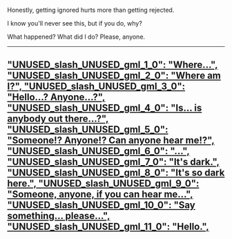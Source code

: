 Honestly, getting ignored hurts more than getting rejected.


I know you'll never see this, but if you do, why?

What happened?  What did I do?  Please, anyone.


---
["UNUSED_slash_UNUSED_gml_1_0": "Where...",
  "UNUSED_slash_UNUSED_gml_2_0": "Where am I?",
  "UNUSED_slash_UNUSED_gml_3_0": "Hello...? Anyone...?",
  "UNUSED_slash_UNUSED_gml_4_0": "Is... is anybody out there...?",
  "UNUSED_slash_UNUSED_gml_5_0": "Someone!? Anyone!? Can anyone hear me!?",
  "UNUSED_slash_UNUSED_gml_6_0": "...",
  "UNUSED_slash_UNUSED_gml_7_0": "It's dark.",
  "UNUSED_slash_UNUSED_gml_8_0": "It's so dark here.",
  "UNUSED_slash_UNUSED_gml_9_0": "Someone, anyone, if you can hear me...",
  "UNUSED_slash_UNUSED_gml_10_0": "Say something... please...",
  "UNUSED_slash_UNUSED_gml_11_0": "Hello.",](https://tcrf.net/Deltarune#Unused_Text)
  ---
